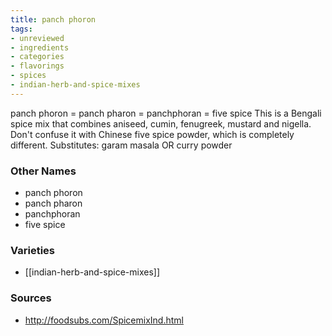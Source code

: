 ```yaml
---
title: panch phoron
tags:
- unreviewed
- ingredients
- categories
- flavorings
- spices
- indian-herb-and-spice-mixes
---
```

panch phoron = panch pharon = panchphoran = five spice This is a Bengali spice mix that combines aniseed, cumin, fenugreek, mustard and nigella. Don't confuse it with Chinese five spice powder, which is completely different. Substitutes: garam masala OR curry powder

### Other Names

* panch phoron
* panch pharon
* panchphoran
* five spice

### Varieties

* [[indian-herb-and-spice-mixes]]

### Sources
* http://foodsubs.com/SpicemixInd.html
